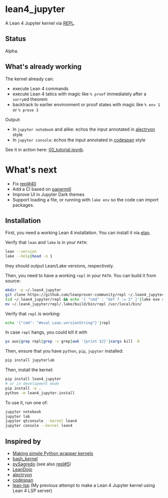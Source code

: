 # lean4_jupyter

A Lean 4 Jupyter kernel via [REPL](https://github.com/leanprover-community/repl).

## Status

Alpha.

## What's already working

The kernel already can:

- execute Lean 4 commands
- execute Lean 4 tatics with magic like `% proof` immediately after a `sorry`ed theorem
- backtrack to earlier environment or proof states with magic like `% env 1` or `% prove 3`

Output:

- In `jupyter notebook` and alike: echos the input annotated in [alectryon](https://github.com/cpitclaudel/alectryon?tab=readme-ov-file#as-a-library) style
- In `jupyter console`: echos the input annotated in [codespan](https://github.com/brendanzab/codespan) style

See it in action here: [00_tutorial.ipynb](https://nbviewer.org/github/utensil/lean4_jupyter/blob/main/examples/00_tutorial.ipynb?flush_cache=true).

# What's next

- Fix [repl#40](https://github.com/leanprover-community/repl/issues/40)
- Add a CI based on [papermill](https://github.com/nteract/papermill/)
- Improve UI in Jupyter Dark themes
- Support loading a file, or running with `lake env` so the code can import packages.

## Installation

First, you need a working Lean 4 installation. You can install it via [elan](https://github.com/leanprover/elan).

Verify that `lean` and `lake` is in your `PATH`:

```bash
lean --version
lake --help|head -n 1
```

they should output Lean/Lake versions, respectively.

Then, you need to have a working `repl` in your `PATH`. You can build it from source:

```bash
mkdir -p ~/.lean4_jupyter
git clone https://github.com/leanprover-community/repl ~/.lean4_jupyter/repl
(cd ~/.lean4_jupyter/repl && echo '{ "cmd" : "def f := 2" }'|lake exe repl > /dev/null)
mv ~/.lean4_jupyter/repl/.lake/build/bin/repl /usr/local/bin/
```

Verify that `repl` is working:

```bash
echo '{"cmd": "#eval Lean.versionString"}'|repl
```

In case `repl` hangs, you could kill it with

```bash
ps aux|grep repl|grep -v grep|awk '{print $2}'|xargs kill -9
```

Then, ensure that you have `python`, `pip`, `jupyter` installed:

```bash
pip install jupyterlab
```

Then, install the kernel:

```bash
pip install lean4_jupyter
# or in development mode
pip install -e .
python -m lean4_jupyter.install
```

To use it, run one of:

```bash
jupyter notebook
jupyter lab
jupyter qtconsole --kernel lean4
jupyter console --kernel lean4
```

## Inspired by

- [Making simple Python wrapper kernels](https://jupyter-client.readthedocs.io/en/stable/wrapperkernels.html)
- [bash_kernel](https://github.com/takluyver/bash_kernel)
- [pySagredo](https://github.com/zhangir-azerbayev/pySagredo) (see also [repl#5](https://github.com/leanprover-community/repl/pull/5))
- [LeanDojo](https://github.com/lean-dojo/LeanDojo)
- [alectryon](https://github.com/cpitclaudel/alectryon?tab=readme-ov-file#as-a-library)
- [codespan](https://github.com/brendanzab/codespan)
- [lean-lsp](https://github.com/utensil/lean-lsp) (My previous attempt to make a Lean 4 Jupyter kernel using Lean 4 LSP server)
